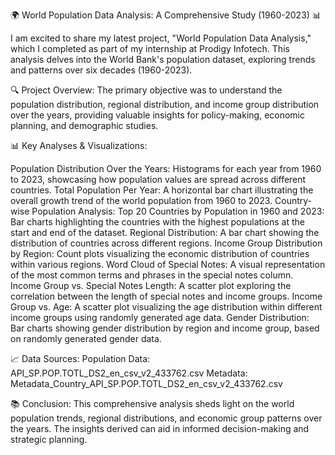 🌍 World Population Data Analysis: A Comprehensive Study (1960-2023) 📊

I am excited to share my latest project, "World Population Data Analysis," which I completed as part of my internship at Prodigy Infotech. This analysis delves into the World Bank's population dataset, exploring trends and patterns over six decades (1960-2023).

🔍 Project Overview: The primary objective was to understand the population distribution, regional distribution, and income group distribution over the years, providing valuable insights for policy-making, economic planning, and demographic studies.

📊 Key Analyses & Visualizations:

Population Distribution Over the Years: Histograms for each year from 1960 to 2023, showcasing how population values are spread across different countries. Total Population Per Year: A horizontal bar chart illustrating the overall growth trend of the world population from 1960 to 2023. Country-wise Population Analysis: Top 20 Countries by Population in 1960 and 2023: Bar charts highlighting the countries with the highest populations at the start and end of the dataset. Regional Distribution: A bar chart showing the distribution of countries across different regions. Income Group Distribution by Region: Count plots visualizing the economic distribution of countries within various regions. Word Cloud of Special Notes: A visual representation of the most common terms and phrases in the special notes column. Income Group vs. Special Notes Length: A scatter plot exploring the correlation between the length of special notes and income groups. Income Group vs. Age: A scatter plot visualizing the age distribution within different income groups using randomly generated age data. Gender Distribution: Bar charts showing gender distribution by region and income group, based on randomly generated gender data.

📈 Data Sources: Population Data: API_SP.POP.TOTL_DS2_en_csv_v2_433762.csv Metadata: Metadata_Country_API_SP.POP.TOTL_DS2_en_csv_v2_433762.csv

📚 Conclusion: This comprehensive analysis sheds light on the world population trends, regional distributions, and economic group patterns over the years. The insights derived can aid in informed decision-making and strategic planning.
